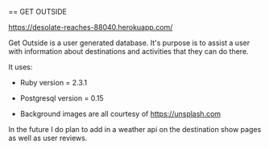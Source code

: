 == GET OUTSIDE

https://desolate-reaches-88040.herokuapp.com/

Get Outside is a user generated database. It's purpose is to assist a user with information about destinations and activities that they can do there.

It uses:

* Ruby version = 2.3.1

* Postgresql version = 0.15

* Background images are all courtesy of https://unsplash.com


In the future I do plan to add in a weather api on the destination show pages as well as user reviews.
